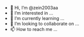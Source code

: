 - 👋 Hi, I’m @zein2003aa
- 👀 I’m interested in ...
- 🌱 I’m currently learning ...
- 💞️ I’m looking to collaborate on ...
- 📫 How to reach me ...

<!---
zein2003aa/zein2003aa is a ✨ special ✨ repository because its `README.md` (this file) appears on your GitHub profile.
You can click the Preview link to take a look at your changes.
--->
